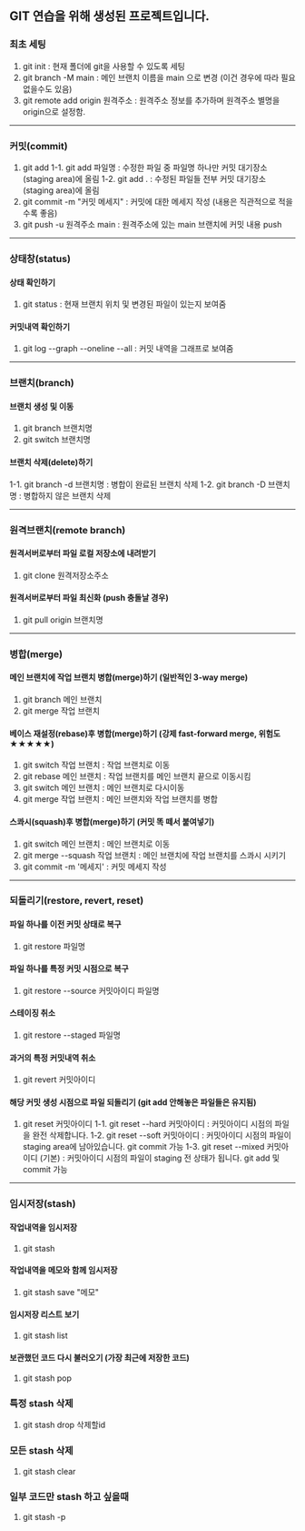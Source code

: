 ## GIT 연습을 위해 생성된 프로젝트입니다.

### 최초 세팅
1. git init : 현재 폴더에 git을 사용할 수 있도록 세팅
2. git branch -M main : 메인 브랜치 이름을 main 으로 변경 (이건 경우에 따라 필요 없을수도 있음) 
3. git remote add origin 원격주소 : 원격주소 정보를 추가하며 원격주소 별명을 origin으로 설정함.

---

### 커밋(commit)
1. git add
1-1. git add 파일명 : 수정한 파일 중 파일명 하나만 커밋 대기장소(staging area)에 올림
1-2. git add . : 수정된 파일들 전부 커밋 대기장소(staging area)에 올림
2. git commit -m "커밋 메세지" : 커밋에 대한 메세지 작성 (내용은 직관적으로 적을수록 좋음)
3. git push -u 원격주소 main : 원격주소에 있는 main 브랜치에 커밋 내용 push

---

### 상태창(status)

#### 상태 확인하기
1. git status : 현재 브랜치 위치 및 변경된 파일이 있는지 보여줌

#### 커밋내역 확인하기
1. git log --graph --oneline --all : 커밋 내역을 그래프로 보여줌

---

### 브랜치(branch)

#### 브랜치 생성 및 이동
1. git branch 브랜치명
2. git switch 브랜치명

#### 브랜치 삭제(delete)하기
1-1. git branch -d 브랜치명 : 병합이 완료된 브랜치 삭제
1-2. git branch -D 브랜치명 : 병합하지 않은 브랜치 삭제

---

### 원격브랜치(remote branch)

#### 원격서버로부터 파일 로컬 저장소에 내려받기
1. git clone 원격저장소주소

#### 원격서버로부터 파일 최신화 (push 충돌날 경우)
1. git pull origin 브랜치명

---

### 병합(merge)

#### 메인 브랜치에 작업 브랜치 병합(merge)하기 (일반적인 3-way merge)
1. git branch 메인 브랜치
2. git merge 작업 브랜치

#### 베이스 재설정(rebase)후 병합(merge)하기 (강제 fast-forward merge, 위험도 ★★★★★)
1. git switch 작업 브랜치 : 작업 브랜치로 이동
2. git rebase 메인 브랜치 : 작업 브랜치를 메인 브랜치 끝으로 이동시킴
3. git switch 메인 브랜치 : 메인 브랜치로 다시이동
4. git merge 작업 브랜치 : 메인 브랜치와 작업 브랜치를 병합

#### 스콰시(squash)후 병합(merge)하기 (커밋 똑 떼서 붙여넣기)
1. git switch 메인 브랜치 : 메인 브랜치로 이동
2. git merge --squash 작업 브랜치 : 메인 브랜치에 작업 브랜치를 스콰시 시키기
3. git commit -m '메세지' : 커밋 메세지 작성

---

### 되돌리기(restore, revert, reset)

#### 파일 하나를 이전 커밋 상태로 복구
1. git restore 파일명

#### 파일 하나를 특정 커밋 시점으로 복구
1. git restore --source 커밋아이디 파일명

#### 스테이징 취소
1. git restore --staged 파일명

#### 과거의 특정 커밋내역 취소
1. git revert 커밋아이디

#### 해당 커밋 생성 시점으로 파일 되돌리기 (git add 안해놓은 파일들은 유지됨)
1. git reset 커밋아이디
1-1. git reset --hard 커밋아이디 : 커밋아이디 시점의 파일을 완전 삭제합니다.
1-2. git reset --soft 커밋아이디 : 커밋아이디 시점의 파일이 staging area에 남아있습니다. git commit 가능
1-3. git reset --mixed 커밋아이디 (기본) : 커밋아이디 시점의 파일이 staging 전 상태가 됩니다. git add 및 commit 가능

---

### 임시저장(stash)

#### 작업내역을 임시저장
1. git stash

#### 작업내역을 메모와 함께 임시저장
1. git stash save "메모"

#### 임시저장 리스트 보기
1. git stash list

#### 보관했던 코드 다시 불러오기 (가장 최근에 저장한 코드)
1. git stash pop

### 특정 stash 삭제
1. git stash drop 삭제할id

### 모든 stash 삭제
1. git stash clear

### 일부 코드만 stash 하고 싶을때
1. git stash -p
